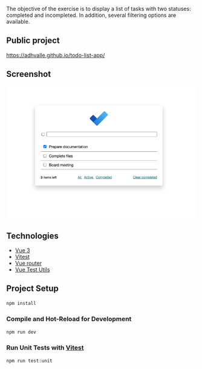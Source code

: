 The objective of the exercise is to display a list of tasks with two statuses: completed and incompleted. In addition, several filtering options are available.

## Public project
https://adhvalle.github.io/todo-list-app/

## Screenshot
![Screenshot](screenshot.png)

## Technologies
* [Vue 3](https://vuejs.org/)
* [Vitest](https://vitest.dev/)
* [Vue router](https://router.vuejs.org/)
* [Vue Test Utils](https://test-utils.vuejs.org/)

## Project Setup

```sh
npm install
```

### Compile and Hot-Reload for Development

```sh
npm run dev
```

### Run Unit Tests with [Vitest](https://vitest.dev/)

```sh
npm run test:unit
```